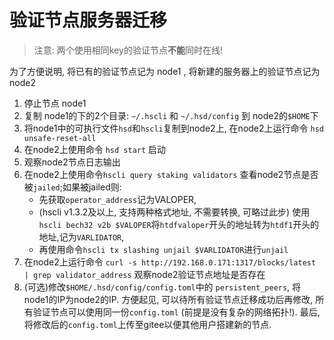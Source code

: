 # 验证节点服务器迁移

> 注意: 两个使用相同key的验证节点**不能**同时在线!

为了方便说明, 将已有的验证节点记为 node1 , 将新建的服务器上的验证节点记为 node2

1. 停止节点 node1
2. 复制 node1的下的2个目录: `~/.hscli` 和  `~/.hsd/config` 到 node2的`$HOME`下
3. 将node1中的可执行文件`hsd`和`hscli`复制到node2上, 在node2上运行命令 `hsd unsafe-reset-all`
4. 在node2上使用命令 `hsd start` 启动
5. 观察node2节点日志输出
6. 在node2上使用命令`hscli query staking validators` 查看node2节点是否被`jailed`;如果被jailed则:
    - 先获取`operator_address`记为VALOPER, 
    - (hscli v1.3.2及以上, 支持两种格式地址, 不需要转换, 可略过此步) 使用`hscli bech32 v2b $VALOPER`将`htdfvaloper`开头的地址转为`htdf1`开头的地址,记为`VARLIDATOR`, 
    - 再使用命令`hscli tx slashing unjail $VARLIDATOR`进行`unjail`
7. 在node2上运行命令 `curl -s http://192.168.0.171:1317/blocks/latest | grep validator_address` 观察node2验证节点地址是否存在
8. (可选)修改`$HOME/.hsd/config/config.toml`中的 `persistent_peers`, 将node1的IP为node2的IP. 方便起见, 可以待所有验证节点迁移成功后再修改, 所有验证节点可以使用同一份`config.toml` (前提是没有复杂的网络拓扑!). 最后, 将修改后的`config.toml`上传至gitee以便其他用户搭建新的节点.

